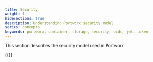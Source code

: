 ```yaml
---
title: Security
weight: 1
hidesections: true
description: Understanding Portworx security model
series: concepts
keywords: portworx, container, storage, security, oidc, jwt, token
---
```


This section describes the security model used in Portworx

{{<homelist series="authorization">}}
